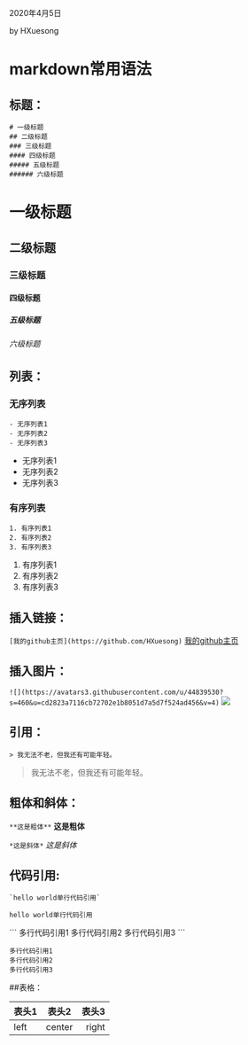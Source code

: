 2020年4月5日 

by HXuesong

# markdown常用语法



## 标题：
```
# 一级标题
## 二级标题
### 三级标题
#### 四级标题
##### 五级标题
###### 六级标题
```
# 一级标题
## 二级标题
### 三级标题
#### 四级标题
##### 五级标题
###### 六级标题



## 列表：
### 无序列表
```
- 无序列表1
- 无序列表2
- 无序列表3
```
- 无序列表1
- 无序列表2
- 无序列表3

### 有序列表
```
1. 有序列表1
2. 有序列表2
3. 有序列表3
```
1. 有序列表1
2. 有序列表2
3. 有序列表3



## 插入链接：
`[我的github主页](https://github.com/HXuesong)`
[我的github主页](https://github.com/HXuesong)



## 插入图片：
`![](https://avatars3.githubusercontent.com/u/44839530?s=460&u=cd2823a7116cb72702e1b8051d7a5d7f524ad456&v=4)`
![](https://avatars3.githubusercontent.com/u/44839530?s=460&u=cd2823a7116cb72702e1b8051d7a5d7f524ad456&v=4)



## 引用：
`> 我无法不老，但我还有可能年轻。`
> 我无法不老，但我还有可能年轻。



## 粗体和斜体：
`**这是粗体**`
**这是粗体**

`*这是斜体*`
*这是斜体*



## 代码引用:
```
`hello world单行代码引用`
```
` hello world单行代码引用 `



\`\`\`
多行代码引用1
多行代码引用2
多行代码引用3
\`\`\`

```
多行代码引用1
多行代码引用2
多行代码引用3
```



##表格：

|表头1|表头2|表头3|
|:---|:---:|---:|
|left|center|right|

